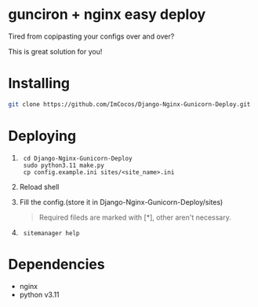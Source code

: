 # gunciron + nginx easy deploy
Tired from copipasting your configs over and over?

This is great solution for you!

# Installing

```bash
git clone https://github.com/ImCocos/Django-Nginx-Gunicorn-Deploy.git
```

# Deploying

1. ```
    cd Django-Nginx-Gunicorn-Deploy
    sudo python3.11 make.py
    cp config.example.ini sites/<site_name>.ini
    ```
2. Reload shell

3. Fill the config.(store it in Django-Nginx-Gunicorn-Deploy/sites)
    > Required fileds are marked with [*], other aren't necessary.

4. ```
    sitemanager help
    ```

# Dependencies

 - nginx
 - python v3.11
